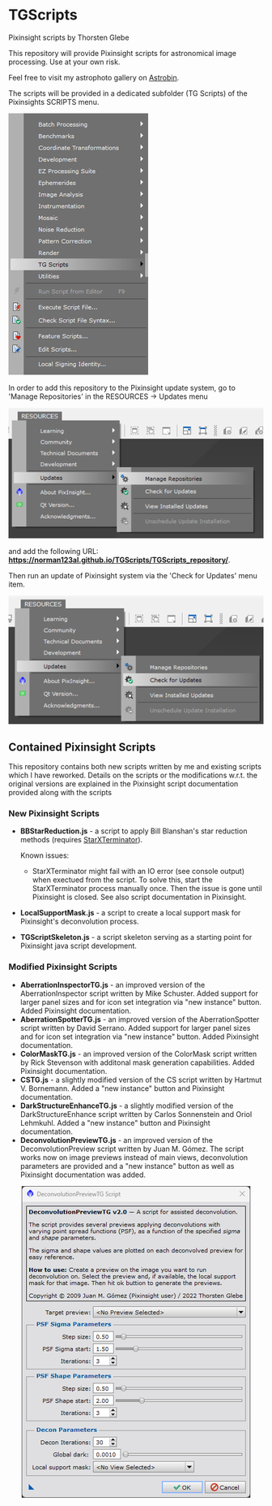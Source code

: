 # TGScripts
Pixinsight scripts by Thorsten Glebe

This repository will provide Pixinsight scripts for astronomical image processing.
Use at your own risk.

Feel free to visit my astrophoto gallery on [Astrobin](https://www.astrobin.com/users/norman123al/). 

The scripts will be provided in a dedicated subfolder (TG Scripts) of the Pixinsights SCRIPTS menu.

![Pixinsight SCRIPT menu with TG Scripts subfolder](/TGScripts_repository/images/PI_script_menu.png)

In order to add this repository to the Pixinsight update system, go to 'Manage Repositories' in the RESOURCES -> Updates menu

!['Manage Repositories' menu in Pixinsight](/TGScripts_repository/images/PI_resources_repo.png)

and add the following URL: **https://norman123al.github.io/TGScripts/TGScripts_repository/**.

Then run an update of Pixinsight system via the 'Check for Updates' menu item.

!['Check for Updates' menu in Pixinsight](/TGScripts_repository/images/PI_resources_update.png)

## Contained Pixinsight Scripts
This repository contains both new scripts written by me and existing scripts which I have reworked. Details on the scripts or the modifications w.r.t. the original versions are explained in the Pixinsight script documentation provided along with the scripts

### New Pixinsight Scripts
- **BBStarReduction.js** - a script to apply Bill Blanshan's star reduction methods (requires [StarXTerminator](https://www.rc-astro.com/resources/StarXTerminator/)).

  Known issues:
  - StarXTerminator might fail with an IO error (see console output) when exectued from the script. To solve this, start the StarXTerminator process manually once. Then the issue is gone until Pixinsight is closed. See also script documentation in Pixinsight.

- **LocalSupportMask.js** - a script to create a local support mask for Pixinsight's deconvolution process.

- **TGScriptSkeleton.js** - a script skeleton serving as a starting point for Pixinsight java script development.

### Modified Pixinsight Scripts
- **AberrationInspectorTG.js** - an improved version of the AberrationInspector script written by Mike Schuster. Added support for larger panel sizes and for icon set integration via "new instance" button. Added Pixinsight documentation.
- **AberrationSpotterTG.js** - an improved version of the AberrationSpotter script written by David Serrano. Added support for larger panel sizes and for icon set integration via "new instance" button. Added Pixinsight documentation.
- **ColorMaskTG.js** - an improved version of the ColorMask script written by Rick Stevenson with additonal mask generation capabilities. Added Pixinsight documentation.
- **CSTG.js** - a slightly modified version of the CS script written by Hartmut V. Bornemann. Added a "new instance" button and Pixinsight documentation.
- **DarkStructureEnhanceTG.js** - a slightly modified version of the DarkStructureEnhance script written by Carlos Sonnenstein and Oriol Lehmkuhl. Added a "new instance" button and Pixinsight documentation.
- **DeconvolutionPreviewTG.js** - an improved version of the DeconvolutionPreview script written by Juan M. Gómez. The script works now on image previews instead of main views, deconvolution parameters are provided and a "new instance" button as well as Pixinsight documentation was added.
<p align="center">
  <img src="./TGScripts_repository/doc/scripts/DeconvolutionPreviewTG/images/DeconvolutionPreviewTG_main_screen.png" title="DeconvolutionPreviewTG main screen">
</p>
